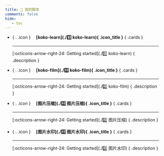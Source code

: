 ```yaml
---
title: 🏅 我的脚本
comments: false
hide:
   - toc
---
```


<div class="grid cards index-info" markdown>

-   { . .icon } &ensp;&ensp;__[koko-learn](./1️⃣ koko-learn){ .icon_title }__
{ .cards }

	---

	

	[:octicons-arrow-right-24: Getting started](./1️⃣ koko-learn)
{ .description }

-   { . .icon } &ensp;&ensp;__[koko-film](./2️⃣ koko-film){ .icon_title }__
{ .cards }

	---

	

	[:octicons-arrow-right-24: Getting started](./2️⃣ koko-film)
{ .description }

-   { . .icon } &ensp;&ensp;__[图片压缩](./2️⃣️ 图片压缩){ .icon_title }__
{ .cards }

	---

	

	[:octicons-arrow-right-24: Getting started](./2️⃣️ 图片压缩)
{ .description }

-   { . .icon } &ensp;&ensp;__[图片水印](./3️⃣️ 图片水印){ .icon_title }__
{ .cards }

	---

	

	[:octicons-arrow-right-24: Getting started](./3️⃣️ 图片水印)
{ .description }

</div>